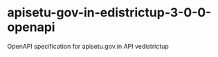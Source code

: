 # apisetu-gov-in-edistrictup-3-0-0-openapi
OpenAPI specification for apisetu.gov.in API vedistrictup
